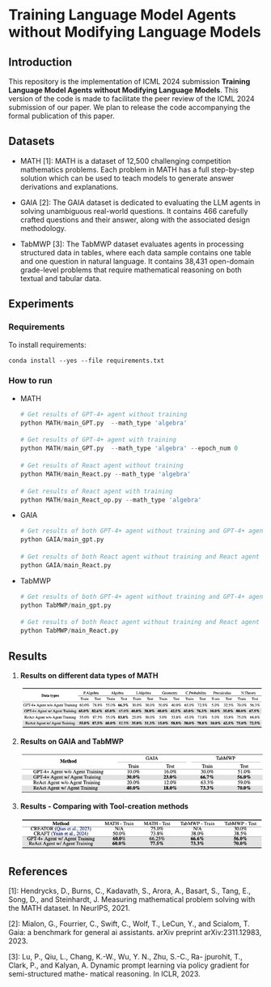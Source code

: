 # Training Language Model Agents without Modifying Language Models

## Introduction

This repository is the implementation of ICML 2024 submission **Training Language Model Agents without Modifying Language Models**. 
This version of the code is made to facilitate the peer review of the ICML 2024 submission of our paper. 
We plan to release the code accompanying the formal publication of this paper. 

## Datasets


- MATH [1]: MATH is a dataset of 12,500 challenging competition mathematics problems. Each problem in MATH has a full step-by-step solution which can be used to teach models to generate answer derivations and explanations.

- GAIA [2]: The GAIA dataset is dedicated to evaluating the LLM agents in solving unambiguous real-world questions. It contains 466 carefully crafted questions and their answer, along with the associated design methodology.

- TabMWP [3]: The TabMWP dataset evaluates agents in processing structured data in tables, where each data sample contains one table and one question in natural language. It contains 38,431 open-domain grade-level problems that require mathematical reasoning on both textual and tabular data.

## Experiments

### **Requirements**

To install requirements:
```setup
conda install --yes --file requirements.txt
```

### **How to run** 

- MATH

	```python
	# Get results of GPT-4+ agent without training
	python MATH/main_GPT.py  --math_type 'algebra'

	# Get results of GPT-4+ agent with training
	python MATH/main_GPT.py  --math_type 'algebra' --epoch_num 0

	# Get results of React agent without training
	python MATH/main_React.py --math_type 'algebra'

	# Get results of React agent with training
	python MATH/main_React_op.py --math_type 'algebra'

	```

- GAIA

	```python
	# Get results of both GPT-4+ agent without training and GPT-4+ agent with training
	python GAIA/main_gpt.py 

	# Get results of both React agent without training and React agent with training
	python GAIA/main_React.py

	```

- TabMWP

	```python
	# Get results of both GPT-4+ agent without training and GPT-4+ agent with training
	python TabMWP/main_gpt.py 

	# Get results of both React agent without training and React agent with training
	python TabMWP/main_React.py

	```


## Results 

1. **Results on different data types of MATH**

    <p float="left">
    <img src="./Results/1.png" alt="alt text">
    </p>


2. **Results on GAIA and TabMWP**

    <p float="left">
    <img src="./Results/2.png" alt="alt text">
    </p>


3. **Results - Comparing with Tool-creation methods**  

    <p float="left">
    <img src="./Results/3.png" alt="alt text">
    </p>



## References
[1]: Hendrycks, D., Burns, C., Kadavath, S., Arora, A., Basart, S., Tang, E., Song, D., and Steinhardt, J. Measuring mathematical problem solving with the MATH dataset. In NeurIPS, 2021.

[2]: Mialon, G., Fourrier, C., Swift, C., Wolf, T., LeCun, Y., and Scialom, T. Gaia: a benchmark for general ai assistants. arXiv preprint arXiv:2311.12983, 2023.

[3]: Lu, P., Qiu, L., Chang, K.-W., Wu, Y. N., Zhu, S.-C., Ra- jpurohit, T., Clark, P., and Kalyan, A. Dynamic prompt learning via policy gradient for semi-structured mathe- matical reasoning. In ICLR, 2023.